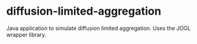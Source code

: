 # diffusion-limited-aggregation
Java application to simulate diffusion limited aggregation. Uses the JOGL wrapper library.
